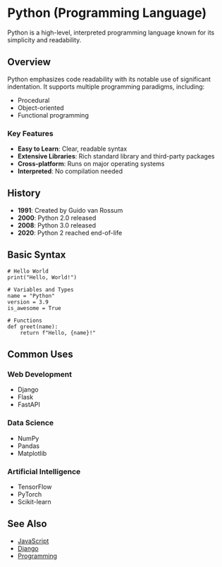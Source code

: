 # Python (Programming Language)

Python is a high-level, interpreted programming language known for its simplicity and readability.

## Overview

Python emphasizes code readability with its notable use of significant indentation. It supports multiple programming paradigms, including:
- Procedural
- Object-oriented
- Functional programming

### Key Features

- **Easy to Learn**: Clear, readable syntax
- **Extensive Libraries**: Rich standard library and third-party packages
- **Cross-platform**: Runs on major operating systems
- **Interpreted**: No compilation needed

## History

- **1991**: Created by Guido van Rossum
- **2000**: Python 2.0 released
- **2008**: Python 3.0 released
- **2020**: Python 2 reached end-of-life

## Basic Syntax

    # Hello World
    print("Hello, World!")

    # Variables and Types
    name = "Python"
    version = 3.9
    is_awesome = True

    # Functions
    def greet(name):
        return f"Hello, {name}!"

## Common Uses

### Web Development
- Django
- Flask
- FastAPI

### Data Science
- NumPy
- Pandas
- Matplotlib

### Artificial Intelligence
- TensorFlow
- PyTorch
- Scikit-learn

## See Also
- [JavaScript](/wiki/JavaScript)
- [Django](/wiki/Django)
- [Programming](/wiki/Programming)